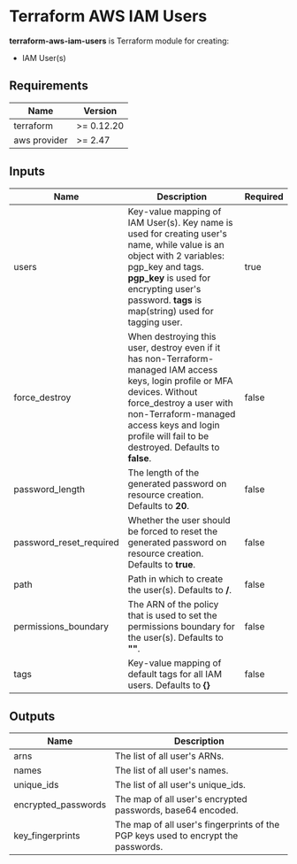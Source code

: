 # Terraform AWS IAM Users

**terraform-aws-iam-users** is Terraform module for creating:
 * IAM User(s)

## Requirements

| Name | Version |
|------|---------|
| terraform | >= 0.12.20 |
| aws provider | >= 2.47 |

## Inputs

| Name | Description | Required |
|------|-------------|----------|
| users | Key-value mapping of IAM User(s). Key name is used for creating user's name, while value is an object with 2 variables: pgp_key and tags. **pgp_key** is used for encrypting user's password. **tags** is map(string) used for tagging user. | true
| force_destroy | When destroying this user, destroy even if it has non-Terraform-managed IAM access keys, login profile or MFA devices. Without force_destroy a user with non-Terraform-managed access keys and login profile will fail to be destroyed. Defaults to **false**. | false
| password_length | The length of the generated password on resource creation. Defaults to **20**. | false
| password_reset_required | Whether the user should be forced to reset the generated password on resource creation. Defaults to **true**. | false
| path | Path in which to create the user(s). Defaults to **/**. | false
| permissions_boundary | The ARN of the policy that is used to set the permissions boundary for the user(s). Defaults to **""**. | false
| tags | Key-value mapping of default tags for all IAM users. Defaults to **{}** | false

## Outputs

| Name | Description |
|------|-------------|
| arns | The list of all user's ARNs. |
| names | The list of all user's names. |
| unique_ids | The list of all user's unique_ids. |
| encrypted_passwords | The map of all user's encrypted passwords, base64 encoded. |
| key_fingerprints | The map of all user's fingerprints of the PGP keys used to encrypt the passwords. |
